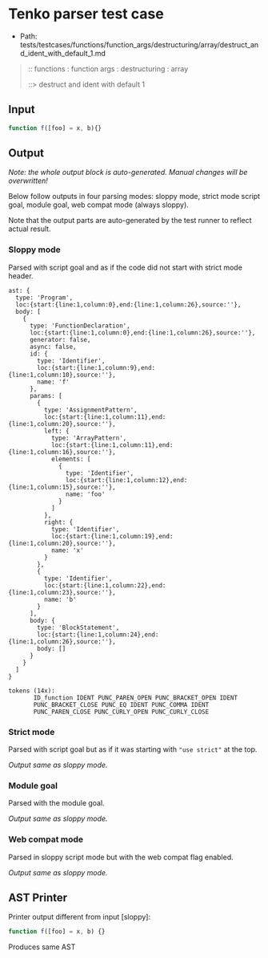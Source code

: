 # Tenko parser test case

- Path: tests/testcases/functions/function_args/destructuring/array/destruct_and_ident_with_default_1.md

> :: functions : function args : destructuring : array
>
> ::> destruct and ident with default 1

## Input

`````js
function f([foo] = x, b){}
`````

## Output

_Note: the whole output block is auto-generated. Manual changes will be overwritten!_

Below follow outputs in four parsing modes: sloppy mode, strict mode script goal, module goal, web compat mode (always sloppy).

Note that the output parts are auto-generated by the test runner to reflect actual result.

### Sloppy mode

Parsed with script goal and as if the code did not start with strict mode header.

`````
ast: {
  type: 'Program',
  loc:{start:{line:1,column:0},end:{line:1,column:26},source:''},
  body: [
    {
      type: 'FunctionDeclaration',
      loc:{start:{line:1,column:0},end:{line:1,column:26},source:''},
      generator: false,
      async: false,
      id: {
        type: 'Identifier',
        loc:{start:{line:1,column:9},end:{line:1,column:10},source:''},
        name: 'f'
      },
      params: [
        {
          type: 'AssignmentPattern',
          loc:{start:{line:1,column:11},end:{line:1,column:20},source:''},
          left: {
            type: 'ArrayPattern',
            loc:{start:{line:1,column:11},end:{line:1,column:16},source:''},
            elements: [
              {
                type: 'Identifier',
                loc:{start:{line:1,column:12},end:{line:1,column:15},source:''},
                name: 'foo'
              }
            ]
          },
          right: {
            type: 'Identifier',
            loc:{start:{line:1,column:19},end:{line:1,column:20},source:''},
            name: 'x'
          }
        },
        {
          type: 'Identifier',
          loc:{start:{line:1,column:22},end:{line:1,column:23},source:''},
          name: 'b'
        }
      ],
      body: {
        type: 'BlockStatement',
        loc:{start:{line:1,column:24},end:{line:1,column:26},source:''},
        body: []
      }
    }
  ]
}

tokens (14x):
       ID_function IDENT PUNC_PAREN_OPEN PUNC_BRACKET_OPEN IDENT
       PUNC_BRACKET_CLOSE PUNC_EQ IDENT PUNC_COMMA IDENT
       PUNC_PAREN_CLOSE PUNC_CURLY_OPEN PUNC_CURLY_CLOSE
`````

### Strict mode

Parsed with script goal but as if it was starting with `"use strict"` at the top.

_Output same as sloppy mode._

### Module goal

Parsed with the module goal.

_Output same as sloppy mode._

### Web compat mode

Parsed in sloppy script mode but with the web compat flag enabled.

_Output same as sloppy mode._

## AST Printer

Printer output different from input [sloppy]:

````js
function f([foo] = x, b) {}
````

Produces same AST
